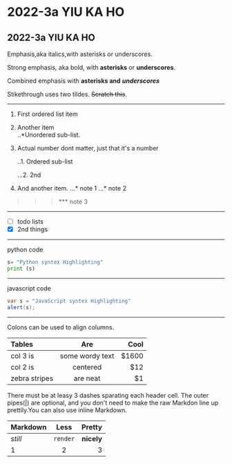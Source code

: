 # 2022-3a YIU KA HO
## 2022-3a YIU KA HO


Emphasis,aka italics,with asterisks or underscores.

Strong emphasis, aka bold, with **asterisks** or **underscores**.

Combined emphasis with **asterisks and** ***underscores***

Stikethrough uses two tildes. ~~Scratch this~~.

---
1. First ordered list item

2. Another item   
   ..*Unordered sub-list.

3. Actual number dont matter, just that it's a number
  
     ..1. Ordered sub-list
     
   ...2. 2nd

4. And another item.
 ...* note 1
    ...* note 2
 >>>  *** note 3
  

---

- [ ] todo lists
- [x] 2nd things

---
python code
```python
s= "Python syntex Highlighting"
print (s)
```
---
javascript code

```java
var s = "JavaScript syntex Highlighting"
alert(s);
```
---

Colons can be used to align columns.

| Tables  | Are | Cool |
|:-----------|:-----------:|-----------:|
|col 3 is|some wordy text|$1600|
|col 2 is|centered| $12|
|zebra stripes|are neat|$1|

There must be at leasy 3 dashes sparating each header cell.
The outer pipes(|) are optional, and you don't need to make the raw Markdon line up prettily.You can also use inline Markdown.


| Markdown  | Less | Pretty |
|:-----------|:-----------:|-----------:|
|*still*|`render`|**nicely**|
|1|2|3|
